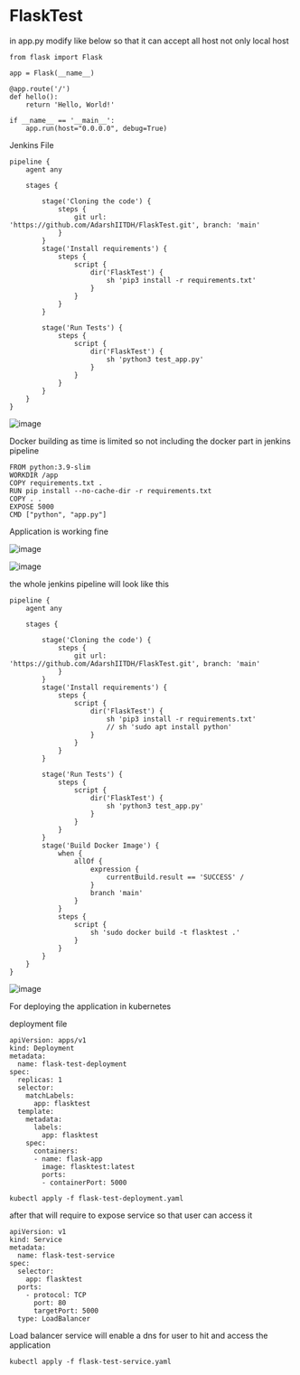 # FlaskTest

in app.py modify like below so that it can accept all host not only local host

```
from flask import Flask

app = Flask(__name__)

@app.route('/')
def hello():
    return 'Hello, World!'

if __name__ == '__main__':
    app.run(host="0.0.0.0", debug=True)
```

Jenkins File

```
pipeline {
    agent any

    stages {

        stage('Cloning the code') {
            steps {
                git url: 'https://github.com/AdarshIITDH/FlaskTest.git', branch: 'main'
            }
        }
        stage('Install requirements') {
            steps {
                script {
                    dir('FlaskTest') {
                        sh 'pip3 install -r requirements.txt'
                    }
                }
            }
        }

        stage('Run Tests') {
            steps {
                script {
                    dir('FlaskTest') {
                        sh 'python3 test_app.py'
                    }
                }
            }
        }
    }
}

```
![image](https://github.com/AdarshIITDH/FlaskTest/assets/60352729/a0e66ab3-ce21-40e4-ab99-e562f6c9c039)

Docker building
as time is limited so not including the docker part in jenkins pipeline
```
FROM python:3.9-slim
WORKDIR /app
COPY requirements.txt .
RUN pip install --no-cache-dir -r requirements.txt
COPY . .
EXPOSE 5000
CMD ["python", "app.py"]
```
Application is working fine 

![image](https://github.com/AdarshIITDH/FlaskTest/assets/60352729/7a2d874f-0700-4677-abbb-921b4cf1945b)


![image](https://github.com/AdarshIITDH/FlaskTest/assets/60352729/083f55ea-7b9d-4eb3-b864-f9d5278367ec)

the whole jenkins pipeline will look like this
```
pipeline {
    agent any

    stages {

        stage('Cloning the code') {
            steps {
                git url: 'https://github.com/AdarshIITDH/FlaskTest.git', branch: 'main'
            }
        }
        stage('Install requirements') {
            steps {
                script {
                    dir('FlaskTest') {
                        sh 'pip3 install -r requirements.txt'
                        // sh 'sudo apt install python'
                    }
                }
            }
        }

        stage('Run Tests') {
            steps {
                script {
                    dir('FlaskTest') {
                        sh 'python3 test_app.py'
                    }
                }
            }
        }
        stage('Build Docker Image') {
            when {
                allOf {
                    expression {
                        currentBuild.result == 'SUCCESS' /
                    }
                    branch 'main' 
                }
            }
            steps {
                script {
                    sh 'sudo docker build -t flasktest .'
                }
            }
        }
    }
}

```
![image](https://github.com/AdarshIITDH/FlaskTest/assets/60352729/09357ae9-5dfc-44de-aa97-216e397b8f67)

For deploying the application in kubernetes 

deployment file
```
apiVersion: apps/v1
kind: Deployment
metadata:
  name: flask-test-deployment
spec:
  replicas: 1
  selector:
    matchLabels:
      app: flasktest
  template:
    metadata:
      labels:
        app: flasktest
    spec:
      containers:
      - name: flask-app
        image: flasktest:latest 
        ports:
        - containerPort: 5000 

```
```
kubectl apply -f flask-test-deployment.yaml
```
after that will require to expose service so that user can access it 

```
apiVersion: v1
kind: Service
metadata:
  name: flask-test-service
spec:
  selector:
    app: flasktest
  ports:
    - protocol: TCP
      port: 80
      targetPort: 5000
  type: LoadBalancer
```
Load balancer service will enable a dns for user to hit and access the application

```
kubectl apply -f flask-test-service.yaml
```
